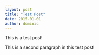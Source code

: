 ```yaml
---
layout: post
title: "Test Post"
date: 2015-01-01
author: dominic
---
```


This is a test post!

This is a second paragraph in this test post!
